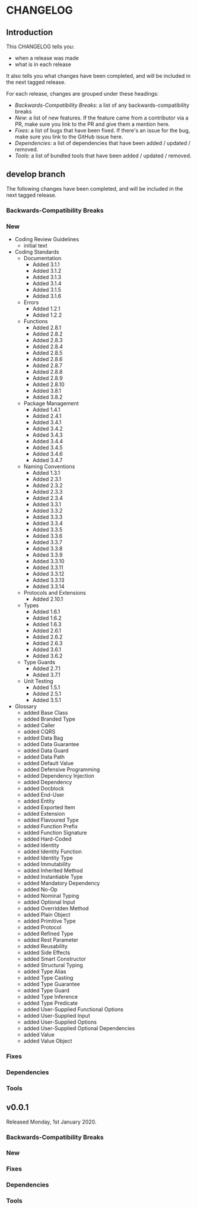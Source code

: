 # CHANGELOG

## Introduction

This CHANGELOG tells you:

* when a release was made
* what is in each release

It also tells you what changes have been completed, and will be included in the next tagged release.

For each release, changes are grouped under these headings:

* _Backwards-Compatibility Breaks_: a list of any backwards-compatibility breaks
* _New_: a list of new features. If the feature came from a contributor via a PR, make sure you link to the PR and give them a mention here.
* _Fixes_: a list of bugs that have been fixed. If there's an issue for the bug, make sure you link to the GitHub issue here.
* _Dependencies_: a list of dependencies that have been added / updated / removed.
* _Tools_: a list of bundled tools that have been added / updated / removed.

## develop branch

The following changes have been completed, and will be included in the next tagged release.

### Backwards-Compatibility Breaks

### New

- Coding Review Guidelines
  - initial text
- Coding Standards
  - Documentation
    - Added 3.1.1
    - Added 3.1.2
    - Added 3.1.3
    - Added 3.1.4
    - Added 3.1.5
    - Added 3.1.6
  - Errors
    - Added 1.2.1
    - Added 1.2.2
  - Functions
    - Added 2.8.1
    - Added 2.8.2
    - Added 2.8.3
    - Added 2.8.4
    - Added 2.8.5
    - Added 2.8.6
    - Added 2.8.7
    - Added 2.8.8
    - Added 2.8.9
    - Added 2.8.10
    - Added 3.8.1
    - Added 3.8.2
  - Package Management
    - Added 1.4.1
    - Added 2.4.1
    - Added 3.4.1
    - Added 3.4.2
    - Added 3.4.3
    - Added 3.4.4
    - Added 3.4.5
    - Added 3.4.6
    - Added 3.4.7
  - Naming Conventions
    - Added 1.3.1
    - Added 2.3.1
    - Added 2.3.2
    - Added 2.3.3
    - Added 2.3.4
    - Added 3.3.1
    - Added 3.3.2
    - Added 3.3.3
    - Added 3.3.4
    - Added 3.3.5
    - Added 3.3.6
    - Added 3.3.7
    - Added 3.3.8
    - Added 3.3.9
    - Added 3.3.10
    - Added 3.3.11
    - Added 3.3.12
    - Added 3.3.13
    - Added 3.3.14
  - Protocols and Extensions
    - Added 2.10.1
  - Types
    - Added 1.6.1
    - Added 1.6.2
    - Added 1.6.3
    - Added 2.6.1
    - Added 2.6.2
    - Added 2.6.3
    - Added 3.6.1
    - Added 3.6.2
  - Type Guards
    - Added 2.7.1
    - Added 3.7.1
  - Unit Testing
    - Added 1.5.1
    - Added 2.5.1
    - Added 3.5.1
- Glossary
  - added Base Class
  - added Branded Type
  - added Caller
  - added CQRS
  - added Data Bag
  - added Data Guarantee
  - added Data Guard
  - added Data Path
  - added Default Value
  - added Defensive Programming
  - added Dependency Injection
  - added Dependency
  - added Docblock
  - added End-User
  - added Entity
  - added Exported Item
  - added Extension
  - added Flavoured Type
  - added Function Prefix
  - added Function Signature
  - added Hard-Coded
  - added Identity
  - added Identity Function
  - added Identity Type
  - added Immutability
  - added Inherited Method
  - added Instantiable Type
  - added Mandatory Dependency
  - added No-Op
  - added Nominal Typing
  - added Optional Input
  - added Overridden Method
  - added Plain Object
  - added Primitive Type
  - added Protocol
  - added Refined Type
  - added Rest Parameter
  - added Reusability
  - added Side Effects
  - added Smart Constructor
  - added Structural Typing
  - added Type Alias
  - added Type Casting
  - added Type Guarantee
  - added Type Guard
  - added Type Inference
  - added Type Predicate
  - added User-Supplied Functional Options
  - added User-Supplied Input
  - added User-Supplied Options
  - added User-Supplied Optional Dependencies
  - added Value
  - added Value Object

### Fixes

### Dependencies

### Tools

## v0.0.1

Released Monday, 1st January 2020.

### Backwards-Compatibility Breaks

### New

### Fixes

### Dependencies

### Tools
